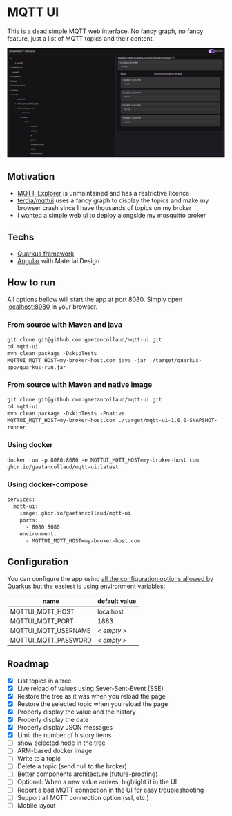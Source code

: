 # MQTT UI

This is a dead simple MQTT web interface. No fancy graph, no fancy feature, just a list of MQTT topics and their content.

![](src/doc/images/example-1.png)

## Motivation

- [MQTT-Explorer](https://github.com/thomasnordquist/MQTT-Explorer) is unmaintained and has a restrictive licence
- [terdia/mqttui](https://github.com/terdia/mqttui) uses a fancy graph to display the topics and make my browser crash
  since I have thousands of topics on my broker
- I wanted a simple web ui to deploy alongside my mosquitto broker

## Techs

- [Quarkus framework](https://quarkus.io)
- [Angular](https://angular.io) with Material Design

## How to run

All options bellow will start the app at port 8080. Simply open [localhost:8080](http://localhost:8080) in your browser.

### From source with Maven and java

```shell
git clone git@github.com:gaetancollaud/mqtt-ui.git
cd mqtt-ui
mvn clean package -DskipTests
MQTTUI_MQTT_HOST=my-broker-host.com java -jar ./target/quarkus-app/quarkus-run.jar
```

### From source with Maven and native image

```shell
git clone git@github.com:gaetancollaud/mqtt-ui.git
cd mqtt-ui
mvn clean package -DskipTests -Pnative
MQTTUI_MQTT_HOST=my-broker-host.com ./target/mqtt-ui-1.0.0-SNAPSHOT-runner
```

### Using docker

```shell
docker run -p 8080:8080 -e MQTTUI_MQTT_HOST=my-broker-host.com ghcr.io/gaetancollaud/mqtt-ui:latest
```

### Using docker-compose

```shell
services:
  mqtt-ui:
    image: ghcr.io/gaetancollaud/mqtt-ui
    ports:
      - 8080:8080
    environment:
      - MQTTUI_MQTT_HOST=my-broker-host.com
```

## Configuration

You can configure the app
using [all the configuration options allowed by Quarkus](https://quarkus.io/guides/config-reference) but the easiest is
using environment variables:

| name                 | default value |
|----------------------|---------------|
| MQTTUI_MQTT_HOST     | localhost     |
| MQTTUI_MQTT_PORT     | 1883          |
| MQTTUI_MQTT_USERNAME | *< empty >*   |
| MQTTUI_MQTT_PASSWORD | *< empty >*   |

## Roadmap

 - [x] List topics in a tree
 - [x] Live reload of values using Sever-Sent-Event (SSE)
 - [x] Restore the tree as it was when you reload the page
 - [x] Restore the selected topic when you reload the page
 - [x] Properly display the value and the history
 - [x] Properly display the date
 - [x] Properly display JSON messages
 - [x] Limit the number of history items
 - [ ] show selected node in the tree
 - [ ] ARM-based docker image
 - [ ] Write to a topic
 - [ ] Delete a topic (send null to the broker)
 - [ ] Better components architecture (future-proofing)
 - [ ] Optional: When a new value arrives, highlight it in the UI
 - [ ] Report a bad MQTT connection in the UI for easy troubleshooting
 - [ ] Support all MQTT connection option (ssl, etc.)
 - [ ] Mobile layout
